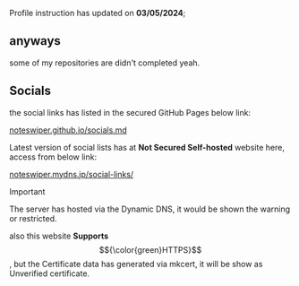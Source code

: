 Profile instruction has updated on **03/05/2024**;

## anyways

some of my repositories are didn't completed yeah.

## Socials

the social links has listed in the secured GitHub Pages below link:

[noteswiper.github.io/socials.md](https://noteswiper.github.io/socials)

Latest version of social lists has at **Not Secured Self-hosted** website here, access from below link:

[noteswiper.mydns.jp/social-links/](https://noteswiper.mydns.jp/social-links/) 
> [!IMPORTANT]
> The server has hosted via the Dynamic DNS, it would be shown the warning or restricted.
>
> also this website **Supports** $${\color{green}HTTPS}$$, but the Certificate data has generated via mkcert, it will be show as Unverified certificate.
